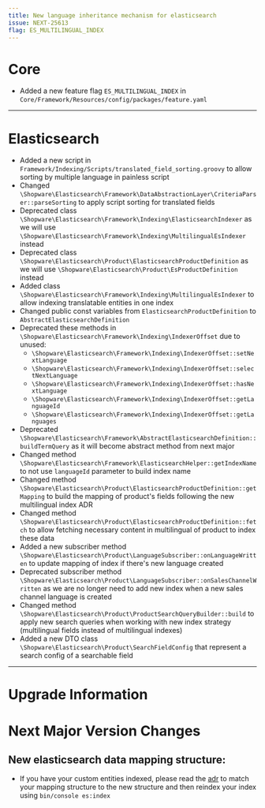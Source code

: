 ```yaml
---
title: New language inheritance mechanism for elasticsearch
issue: NEXT-25613
flag: ES_MULTILINGUAL_INDEX
---
```

# Core 
* Added a new feature flag `ES_MULTILINGUAL_INDEX` in `Core/Framework/Resources/config/packages/feature.yaml`
___
# Elasticsearch
* Added a new script in `Framework/Indexing/Scripts/translated_field_sorting.groovy` to allow sorting by multiple language in painless script
* Changed `\Shopware\Elasticsearch\Framework\DataAbstractionLayer\CriteriaParser::parseSorting` to apply script sorting for translated fields
* Deprecated class `\Shopware\Elasticsearch\Framework\Indexing\ElasticsearchIndexer` as we will use `\Shopware\Elasticsearch\Framework\Indexing\MultilingualEsIndexer` instead 
* Deprecated class `\Shopware\Elasticsearch\Product\ElasticsearchProductDefinition` as we will use `\Shopware\Elasticsearch\Product\EsProductDefinition` instead 
* Added class `\Shopware\Elasticsearch\Framework\Indexing\MultilingualEsIndexer` to allow indexing translatable entities in one index
* Changed public const variables from `ElasticsearchProductDefinition` to `AbstractElasticsearchDefinition` 
* Deprecated these methods in `\Shopware\Elasticsearch\Framework\Indexing\IndexerOffset` due to unused:
    * `\Shopware\Elasticsearch\Framework\Indexing\IndexerOffset::setNextLanguage`
    * `\Shopware\Elasticsearch\Framework\Indexing\IndexerOffset::selectNextLanguage`
    * `\Shopware\Elasticsearch\Framework\Indexing\IndexerOffset::hasNextLanguage`
    * `\Shopware\Elasticsearch\Framework\Indexing\IndexerOffset::getLanguageId`
    * `\Shopware\Elasticsearch\Framework\Indexing\IndexerOffset::getLanguages`
* Deprecated `\Shopware\Elasticsearch\Framework\AbstractElasticsearchDefinition::buildTermQuery` as it will become abstract method from next major
* Changed method `\Shopware\Elasticsearch\Framework\ElasticsearchHelper::getIndexName` to not use `languageId` parameter to build index name
* Changed method `\Shopware\Elasticsearch\Product\ElasticsearchProductDefinition::getMapping` to build the mapping of product's fields following the new multilingual index ADR
* Changed method `\Shopware\Elasticsearch\Product\ElasticsearchProductDefinition::fetch` to allow fetching necessary content in multilingual of product to index these data
* Added a new subscriber method `\Shopware\Elasticsearch\Product\LanguageSubscriber::onLanguageWritten` to update mapping of index if there's new language created
* Deprecated subscriber method `\Shopware\Elasticsearch\Product\LanguageSubscriber::onSalesChannelWritten` as we are no longer need to add new index when a new sales channel language is created
* Changed method `\Shopware\Elasticsearch\Product\ProductSearchQueryBuilder::build` to apply new search queries when working with new index strategy (multilingual fields instead of multilingual indexes)
* Added a new DTO class `\Shopware\Elasticsearch\Product\SearchFieldConfig` that represent a search config of a searchable field
___
# Upgrade Information
# Next Major Version Changes
## New elasticsearch data mapping structure:
* If you have your custom entities indexed, please read the [adr](../../adr/2023-04-11-new-language-inheritance-mechanism-for-opensearch.md) to match your mapping structure to the new structure and then reindex your index using `bin/console es:index`
